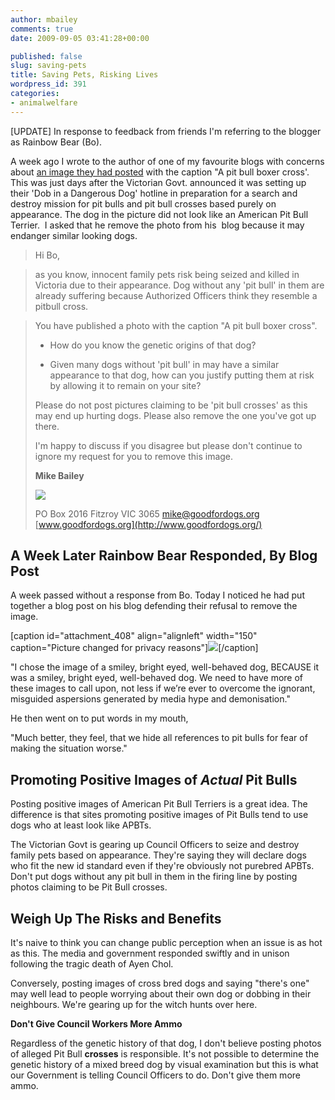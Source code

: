 ```yaml
---
author: mbailey
comments: true
date: 2009-09-05 03:41:28+00:00

published: false
slug: saving-pets
title: Saving Pets, Risking Lives
wordpress_id: 391
categories:
- animalwelfare
---
```


[UPDATE] In response to feedback from friends I'm referring to the blogger as Rainbow Bear (Bo).

A week ago I wrote to the author of one of my favourite blogs with concerns
about [an image they had
posted](http://www.savingpets.com.au/2011/08/hysteria-doesnt-help-solve-our-dog-problems/)
with the caption "A pit bull boxer cross'. This was just days after the
Victorian Govt. announced it was setting up their 'Dob in a Dangerous Dog'
hotline in preparation for a search and destroy mission for pit bulls and pit
bull crosses based purely on appearance. The dog in the picture did not look
like an American Pit Bull Terrier.  I asked that he remove the photo from his
 blog because it may endanger similar looking dogs.


> Hi Bo,

> 
> as you know, innocent family pets risk being seized and killed in Victoria
> due to their appearance. Dog without any 'pit bull' in them are already
> suffering because Authorized Officers think they resemble a pitbull cross.

> 
> You have published a photo with the caption "A pit bull boxer cross".
> 
>   * How do you know the genetic origins of that dog?
>	
>   * Given many dogs without 'pit bull' in may have a similar appearance to that dog, how can you justify putting them at risk by allowing it to remain on your site?
> 
> Please do not post pictures claiming to be 'pit bull crosses' as this may end up hurting dogs. Please also remove the one you've got up there.
> 
> I'm happy to discuss if you disagree but please don't continue to ignore my request for you to remove this image.
> 
> **Mike Bailey**
> 
> ![](http://s3.goodfordogs.org/gfd_logo_160.jpeg)
> 
> 
> 
> PO Box 2016
Fitzroy VIC 3065
[mike@goodfordogs.org](mailto:mike@goodfordogs.org)
[www.goodfordogs.org](http://www.goodfordogs.org/)


## A Week Later Rainbow Bear Responded, By Blog Post

A week passed without a response from Bo. Today I noticed he had put together a
blog post on his blog defending their refusal to remove the image.

[caption id="attachment_408" align="alignleft" width="150" caption="Picture changed for privacy reasons"]![](/images/2009-09-05-saving-pets/care_bear-150x150.jpg)[/caption]

"I chose the image of a smiley, bright eyed, well-behaved dog, BECAUSE it was a
smiley, bright eyed, well-behaved dog. We need to have more of these images to
call upon, not less if we’re ever to overcome the ignorant, misguided
aspersions generated by media hype and demonisation."

He then went on to put words in my mouth,

"Much better, they feel, that we hide all references to pit bulls for fear of making the situation worse."


## Promoting Positive Images of _Actual_ Pit Bulls


Posting positive images of American Pit Bull Terriers is a great idea. The
difference is that sites promoting positive images of Pit Bulls tend to use
dogs who at least look like APBTs.

The Victorian Govt is gearing up Council Officers to seize and destroy family
pets based on appearance. They're saying they will declare dogs who fit the new
id standard even if they're obviously not purebred APBTs. Don't put dogs
without any pit bull in them in the firing line by posting photos claiming to
be Pit Bull crosses.


## Weigh Up The Risks and Benefits


It's naive to think you can change public perception when an issue is as hot as
this. The media and government responded swiftly and in unison following the
tragic death of Ayen Chol.

Conversely, posting images of cross bred dogs and saying "there's one" may well
lead to people worrying about their own dog or dobbing in their neighbours.
We're gearing up for the witch hunts over here.

**Don't Give Council Workers More Ammo**

Regardless of the genetic history of that dog, I don't believe posting photos
of alleged Pit Bull **crosses** is responsible. It's not possible to determine
the genetic history of a mixed breed dog by visual examination but this is what
our Government is telling Council Officers to do. Don't give them more ammo.
